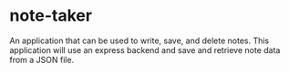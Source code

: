 # note-taker
 An application that can be used to write, save, and delete notes. This application will use an express backend and save and retrieve note data from a JSON file.
